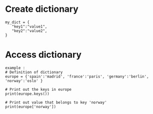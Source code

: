 
# Create dictionary
```
my_dict = {
   "key1":"value1",
   "key2":"value2",
}
```

# Access dictionary
```
example :
# Definition of dictionary
europe = {'spain':'madrid', 'france':'paris', 'germany':'berlin', 'norway':'oslo' }

# Print out the keys in europe
print(europe.keys())

# Print out value that belongs to key 'norway'
print(europe['norway'])
```

#
